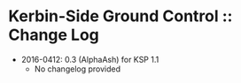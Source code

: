 # Kerbin-Side Ground Control :: Change Log

* 2016-0412: 0.3 (AlphaAsh) for KSP 1.1
	+ No changelog provided
